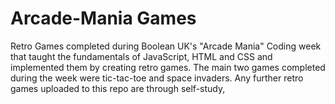 # Arcade-Mania Games
Retro Games completed during Boolean UK's "Arcade Mania" Coding week that taught the fundamentals of JavaScript, HTML and CSS and implemented them by creating retro games. The main two games completed during the week were tic-tac-toe and space invaders.
Any further retro games uploaded to this repo are through self-study,
